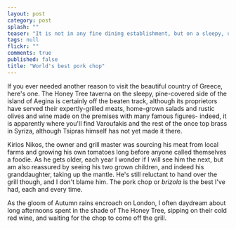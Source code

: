 ```yaml
---
layout: post
category: post
splash: ""
teaser: "It is not in any fine dining establishment, but on a sleepy, unpaved road on a Greek Island."
tags: null
flickr: ""
comments: true
published: false
title: "World's best pork chop"
---
```


If you ever needed another reason to visit the beautiful country of Greece, here's one. The Honey Tree taverna on the sleepy, pine-covered side of the island of Aegina is certainly off the beaten track, although its proprietors have served their expertly-grilled meats, home-grown salads and rustic olives and wine made on the premises with many famous figures- indeed, it is apparently where you'll find Varoufakis and the rest of the once top brass in Syriza, although Tsipras himself has not yet made it there. 

Kirios Nikos, the owner and grill master was sourcing his meat from local farms and growing his own tomatoes long before anyone called themselves a foodie. As he gets older, each year I wonder if I will see him the next, but am also reassured by seeing his two grown children, and indeed his granddaughter, taking up the mantle. He's still reluctant to hand over the grill though, and I don't blame him. The pork chop or _brizola_ is the best I've had, each and every time.

As the gloom of Autumn rains encroach on London, I often daydream about long afternoons spent in the shade of The Honey Tree, sipping on their cold red wine, and waiting for the chop to come off the grill.